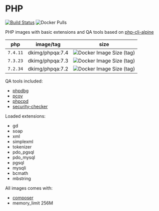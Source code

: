 # PHP

[![Build Status](https://travis-ci.org/dkimg/phpqa.svg?branch=master)](https://travis-ci.org/dkimg/phpqa) ![Docker Pulls](https://img.shields.io/docker/pulls/dkimg/phpqa.svg)

PHP images with basic extensions and QA tools based on [php-cli-alpine](https://hub.docker.com/_/php)

| php | image/tag | size |
|:-----:|:-----:|:-----:|
| `7.4.11` | dkimg/phpqa:7.4 | ![Docker Image Size (tag)](https://img.shields.io/docker/image-size/dkimg/phpqa/7.4?label=image) |
| `7.3.23` | dkimg/phpqa:7.3 | ![Docker Image Size (tag)](https://img.shields.io/docker/image-size/dkimg/phpqa/7.3?label=image) |
| `7.2.34` | dkimg/phpqa:7.2 | ![Docker Image Size (tag)](https://img.shields.io/docker/image-size/dkimg/phpqa/7.2?label=image) |

QA tools included:
- [phpdbg](https://www.php.net/manual/en/book.phpdbg.php)
- [pcov](https://github.com/krakjoe/pcov)
- [phpcpd](https://github.com/sebastianbergmann/phpcpd)
- [security-checker](https://github.com/sensiolabs/security-checker)

Loaded extensions:
- gd
- soap
- xml
- simplexml
- tokenizer
- pdo_pgsql
- pdo_mysql
- pgsql
- mysqli
- bcmath
- mbstring

All images comes with:
- [composer](https://getcomposer.org/)
- memory_limit 256M

